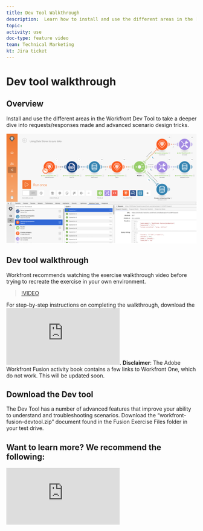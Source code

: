 ```yaml
---
title: Dev Tool Walkthrough
description:  Learn how to install and use the different areas in the [!DNL Adobe Workfront Fusion Dev Tool] to take a deeper dive into advanced scenario design tricks.
topic: 
activity: use
doc-type: feature video
team: Technical Marketing
kt: Jira ticket 
---
```

# Dev tool walkthrough

## Overview

Install and use the different areas in the Workfront Dev Tool to take a deeper dive into requests/responses made and advanced scenario design tricks.

![An image of a Fusion scenario and the dev tool](assets/troubleshooting-and-error-handling-1.png)

## Dev tool walkthrough

Workfront recommends watching the exercise walkthrough video before trying to recreate the exercise in your own environment.

>[!VIDEO](https://video.tv.adobe.com/v/335303/?quality=12)

For step-by-step instructions on completing the walkthrough, download the ![Adobe Workfront Fusion activity book](https://experienceleague.adobe.com/docs/workfront-learn/tutorials-workfront/fusion/adobe-workfront-fusion-activity-book.pdf).
**Disclaimer**: The Adobe Workfront Fusion activity book contains a few links to Workfront One, which do not work. This will be updated soon.

## Download the Dev tool

The Dev Tool has a number of advanced features that improve your ability to understand and troubleshooting scenarios. Download the “workfront-fusion-devtool.zip” document found in the Fusion Exercise Files folder in your test drive.



## Want to learn more? We recommend the following:

![Workfront Fusion documentation](https://experienceleague.adobe.com/docs/workfront/using/adobe-workfront-fusion/workfront-fusion-2.html?lang=en)


